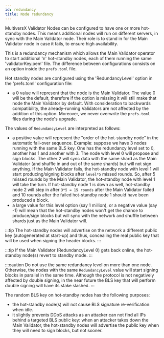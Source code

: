 ```yaml
---
id: redundancy
title: Node redundancy
---
```


[comment]: # (mx-abstract)

MultiversX Validator Nodes can be configured to have one or more hot-standby nodes.
This means additional nodes will run on different servers, in sync with the Main Validator node.
Their role is to stand in for the Main Validator node in case it fails, to ensure high availability.

[comment]: # (mx-context)

This is a redundancy mechanism which allows the Main Validator operator to start additional 'n' hot-standby nodes,
each of them running the same 'validatorKey.pem' file. The difference between
configurations consists on an option inside the `prefs.toml` file.

Hot standby nodes are configured using the 'RedundancyLevel' option in the 'prefs.toml' configuration file:

- a 0 value will represent that the node is the Main Validator.
  The value 0 will be the default, therefore if the option is missing it will still make that node the Main Validator by default. With consideration to backwards compatibility, the already-running Validators are not affected by the addition of this option. Moreover, we never overwrite the `prefs.toml` files during the node's upgrade.

The values of `RedundancyLevel` are interpreted as follows:

- a positive value will represent the "order of the hot-standby node" in the automatic fail-over sequence.
  Example: suppose we have 3 nodes running with the same BLS key. One has the redundancy level set to 0,
  another has 1 and another with 3. The node with level 0 will propose and sign blocks. The other 2 will
  sync data with the same shard as the Main Validator (and shuffle in and out of the same shards) but will
  not sign anything. If the Main Validator fails, the hot-standby node
  with level 1 will start producing/signing blocks after `level*5` missed rounds. So, after 5
  missed rounds by the Main Validator, the hot-standby node with level 1 will take the turn.
  If hot-standby node 1 is down as well, hot-standby node 2 will step in
  after `3*5 = 15 rounds` after the Main Validator failed and 10 rounds after the failed hot-standby node 1
  should have been produced a block.
- a large value for this level option (say 1 million), or a negative value (say -1) will mean that the
  hot-standby nodes won't get the chance to produce/sign blocks but will sync with the network and
  shuffle between shards just as the Main Validator will.

:::tip
The hot-standby nodes will advertise on the network a different public key (autogenerated at start-up) and thus, concealing the real public key that will be used when signing the header blocks.
:::

:::tip
If the Main Validator (RedundancyLevel 0) gets back online, the hot-standby node(s) revert to standby mode.
:::

[comment]: # (mx-context)

:::caution
Do not use the same redundancy level on more than one node. Otherwise, the nodes with the same `RedundancyLevel` value will start signing blocks in parallel in the same time. Although the protocol is not negatively affected by double signing, in the near future the BLS key that will perform double signing will have its stake slashed.
:::

The random BLS key on hot-standby nodes has the following purposes:

- the hot-standby node(s) will not cause BLS signature re-verification when idle.
- it slightly prevents DDoS attacks as an attacker can not find all IPs behind a targeted BLS public key:
  when an attacker takes down the Main Validator, the hot-standby nodes will advertise the public key when they
  will need to sign blocks, but not sooner.
